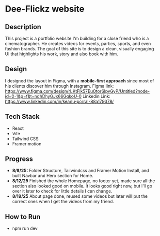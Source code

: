 # Dee-Flickz website

## Description

This project is a portfolio website I'm building for a close friend who is a cinematographer. He creates videos for events, parties, sports, and even fashion brands. The goal of this site is to design a clean, visually engaging UI that highlights his work, story and also book with him.

## Design

I designed the layout in Figma, with a **mobile-first approach** since most of his clients discover him through Instagram.
Figma link:
https://www.figma.com/design/rLKtFIk57EuOtor6lpvGyP/Untitled?node-id=0-1&p=f&t=ndhDhyGJx66GqkoU-0
Linkedin Link:
https://www.linkedin.com/in/keanu-porral-88a179378/

## Tech Stack

- React
- Vite
- Tailwind CSS
- Framer motion

## Progress

- **8/8/25:** Folder Structure, Tailwindcss and Framer Motion Install, and built Navbar and Hero section for Home.
- **8/12/25** Finished the whole Homepage, no footer yet, made sure all the section also looked good on mobile.
              It looks good right now, but I'll go over it later to check for little details I can change.
- **8/19/25** About page done, reused some videos but later will put the correct ones when I get the videos from my 
              friend.


## How to Run
- npm run dev